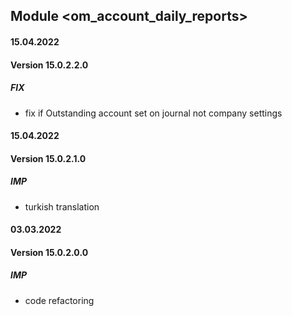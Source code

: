## Module <om_account_daily_reports>

#### 15.04.2022

#### Version 15.0.2.2.0

##### FIX

- fix if Outstanding account set on journal not company settings

#### 15.04.2022

#### Version 15.0.2.1.0

##### IMP

- turkish translation

#### 03.03.2022

#### Version 15.0.2.0.0

##### IMP

- code refactoring
